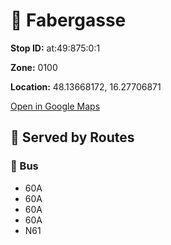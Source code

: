 # 🚉 Fabergasse


**Stop ID:** at:49:875:0:1

**Zone:** 0100

**Location:** 48.13668172, 16.27706871

[Open in Google Maps](https://www.google.com/maps?q=48.13668172,16.27706871)

## 🚆 Served by Routes

### 🚌 Bus
- 60A
- 60A
- 60A
- 60A
- N61